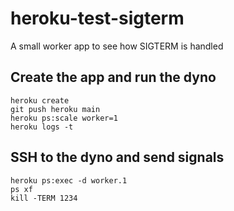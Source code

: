 # heroku-test-sigterm
A small worker app to see how SIGTERM is handled

## Create the app and run the dyno
```
heroku create
git push heroku main
heroku ps:scale worker=1
heroku logs -t
```

## SSH to the dyno and send signals
```
heroku ps:exec -d worker.1
ps xf
kill -TERM 1234
```

